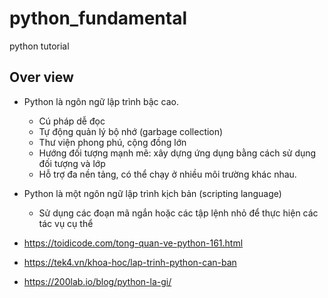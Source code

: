 # python_fundamental

python tutorial

## Over view

- Python là ngôn ngữ lập trình bậc cao.
  - Cú pháp dễ đọc
  - Tự động quản lý bộ nhớ (garbage collection)
  - Thư viện phong phú, cộng đồng lớn
  - Hướng đối tượng mạnh mẽ: xây dựng ứng dụng bằng cách sử dụng đối tượng và lớp
  - Hỗ trợ đa nền tảng, có thể chạy ở nhiều môi trường khác nhau.
- Python là một ngôn ngữ lập trình kịch bản (scripting language)
  - Sử dụng các đoạn mã ngắn hoặc các tập lệnh nhỏ để thực hiện các tác vụ cụ thể



- https://toidicode.com/tong-quan-ve-python-161.html
- https://tek4.vn/khoa-hoc/lap-trinh-python-can-ban
- https://200lab.io/blog/python-la-gi/

